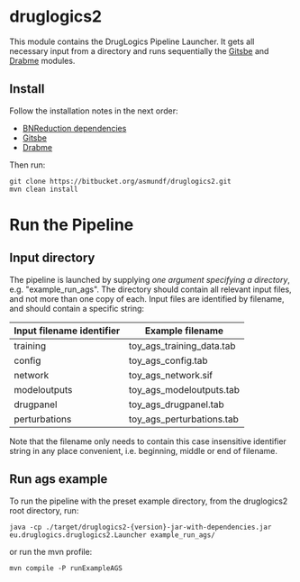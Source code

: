 # druglogics2

This module contains the DrugLogics Pipeline Launcher. It gets all necessary 
input from a directory and runs sequentially the 
[Gitsbe](https://bitbucket.org/asmundf/gitsbe/src/master/) and 
[Drabme](https://bitbucket.org/asmundf/drabme/src/master/) modules.

## Install

Follow the installation notes in the next order:
- [BNReduction dependencies](https://bitbucket.org/asmundf/druglogics_dep/src/master/)
- [Gitsbe](https://bitbucket.org/asmundf/gitsbe/src/master/)
- [Drabme](https://bitbucket.org/asmundf/drabme/src/master/)

Then run:
```
git clone https://bitbucket.org/asmundf/druglogics2.git
mvn clean install
```

# Run the Pipeline

## Input directory

The pipeline is launched by supplying *one argument specifying a directory*, e.g. "example_run_ags". The directory should contain all relevant input files, and not more than one copy of each. Input files are identified by filename, and should contain a specific string:

Input filename identifier | Example filename
------------------------- | ----------------
training | toy_ags_training_data.tab
config | toy_ags_config.tab
network | toy_ags_network.sif
modeloutputs | toy_ags_modeloutputs.tab
drugpanel | toy_ags_drugpanel.tab
perturbations | toy_ags_perturbations.tab

Note that the filename only needs to contain this case insensitive identifier string in any place convenient, i.e. beginning, middle or end of filename.

## Run ags example
To run the pipeline with the preset example directory, from the druglogics2 root directory, run:
```
java -cp ./target/druglogics2-{version}-jar-with-dependencies.jar eu.druglogics.druglogics2.Launcher example_run_ags/
```

or run the mvn profile:
```
mvn compile -P runExampleAGS
```
